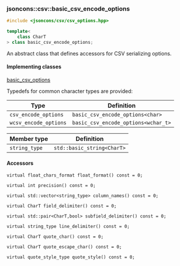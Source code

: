 ### jsoncons::csv::basic_csv_encode_options

```c++
#include <jsoncons/csv/csv_options.hpp>

template< 
    class CharT
> class basic_csv_encode_options;
```

An abstract class that defines accessors for CSV serializing options.

#### Implementing classes

[basic_csv_options](basic_csv_options.md)

Typedefs for common character types are provided:

Type                |Definition
--------------------|------------------------------
`csv_encode_options`        |`basic_csv_encode_options<char>`
`wcsv_encode_options`       |`basic_csv_encode_options<wchar_t>`

Member type                         |Definition
------------------------------------|------------------------------
`string_type`|`std::basic_string<CharT>`

#### Accessors

    virtual float_chars_format float_format() const = 0;

    virtual int precision() const = 0;

    virtual std::vector<string_type> column_names() const = 0;

    virtual CharT field_delimiter() const = 0;

    virtual std::pair<CharT,bool> subfield_delimiter() const = 0;

    virtual string_type line_delimiter() const = 0;

    virtual CharT quote_char() const = 0;

    virtual CharT quote_escape_char() const = 0;

    virtual quote_style_type quote_style() const = 0;

